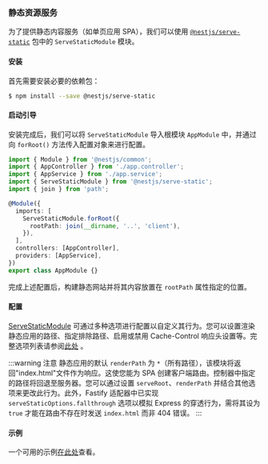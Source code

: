 ### 静态资源服务

为了提供静态内容服务（如单页应用 SPA），我们可以使用 [`@nestjs/serve-static`](https://www.npmjs.com/package/@nestjs/serve-static) 包中的 `ServeStaticModule` 模块。

#### 安装

首先需要安装必要的依赖包：

```bash
$ npm install --save @nestjs/serve-static
```

#### 启动引导

安装完成后，我们可以将 `ServeStaticModule` 导入根模块 `AppModule` 中，并通过向 `forRoot()` 方法传入配置对象来进行配置。

```typescript
import { Module } from '@nestjs/common';
import { AppController } from './app.controller';
import { AppService } from './app.service';
import { ServeStaticModule } from '@nestjs/serve-static';
import { join } from 'path';

@Module({
  imports: [
    ServeStaticModule.forRoot({
      rootPath: join(__dirname, '..', 'client'),
    }),
  ],
  controllers: [AppController],
  providers: [AppService],
})
export class AppModule {}
```

完成上述配置后，构建静态网站并将其内容放置在 `rootPath` 属性指定的位置。

#### 配置

[ServeStaticModule](https://github.com/nestjs/serve-static) 可通过多种选项进行配置以自定义其行为。您可以设置渲染静态应用的路径、指定排除路径、启用或禁用 Cache-Control 响应头设置等。完整选项列表请参阅[此处](https://github.com/nestjs/serve-static/blob/master/lib/interfaces/serve-static-options.interface.ts) 。

:::warning 注意
静态应用的默认 `renderPath` 为 `*`（所有路径），该模块将返回"index.html"文件作为响应。这使您能为 SPA 创建客户端路由。控制器中指定的路径将回退至服务器。您可以通过设置 `serveRoot`、`renderPath` 并结合其他选项来更改此行为。此外，Fastify 适配器中已实现 `serveStaticOptions.fallthrough` 选项以模拟 Express 的穿透行为，需将其设为 `true` 才能在路由不存在时发送 `index.html` 而非 404 错误。
:::

#### 示例

一个可用的示例[在此处](https://github.com/nestjs/nest/tree/master/sample/24-serve-static)查看。
